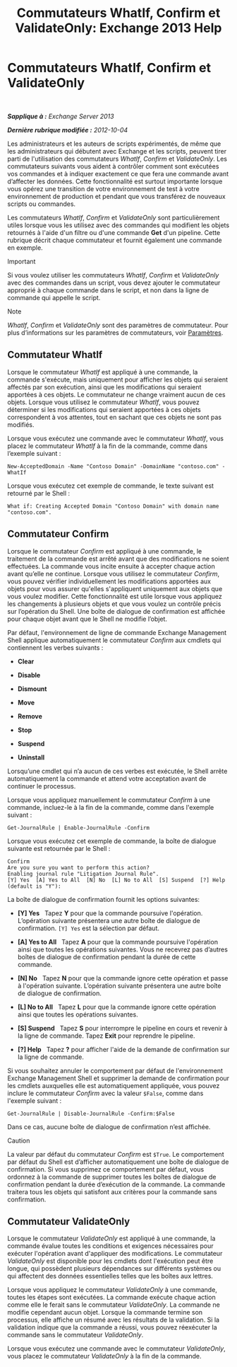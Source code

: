 ﻿---
title: 'Commutateurs WhatIf, Confirm et ValidateOnly: Exchange 2013 Help'
TOCTitle: Commutateurs WhatIf, Confirm et ValidateOnly
ms:assetid: a850eea7-431e-49c5-b877-1ebde2a2b48f
ms:mtpsurl: https://technet.microsoft.com/fr-fr/library/Bb124088(v=EXCHG.150)
ms:contentKeyID: 50478841
ms.date: 05/23/2018
mtps_version: v=EXCHG.150
ms.translationtype: MT
---

# Commutateurs WhatIf, Confirm et ValidateOnly

 

_**Sapplique à :** Exchange Server 2013_

_**Dernière rubrique modifiée :** 2012-10-04_

Les administrateurs et les auteurs de scripts expérimentés, de même que les administrateurs qui débutent avec Exchange et les scripts, peuvent tirer parti de l'utilisation des commutateurs *WhatIf*, *Confirm* et *ValidateOnly*. Les commutateurs suivants vous aident à contrôler comment sont exécutées vos commandes et à indiquer exactement ce que fera une commande avant d’affecter les données. Cette fonctionnalité est surtout importante lorsque vous opérez une transition de votre environnement de test à votre environnement de production et pendant que vous transférez de nouveaux scripts ou commandes.

Les commutateurs *WhatIf*, *Confirm* et *ValidateOnly* sont particulièrement utiles lorsque vous les utilisez avec des commandes qui modifient les objets retournés à l'aide d'un filtre ou d'une commande **Get** d'un pipeline. Cette rubrique décrit chaque commutateur et fournit également une commande en exemple.

> [!IMPORTANT]
> Si vous voulez utiliser les commutateurs <em>WhatIf</em>, <em>Confirm</em> et <em>ValidateOnly</em> avec des commandes dans un script, vous devez ajouter le commutateur approprié à chaque commande dans le script, et non dans la ligne de commande qui appelle le script.


> [!NOTE]
> <em>WhatIf</em>, <em>Confirm</em> et <em>ValidateOnly</em> sont des paramètres de commutateur. Pour plus d’informations sur les paramètres de commutateurs, voir <a href="https://technet.microsoft.com/fr-fr/library/bb124388(v=exchg.150)">Paramètres</a>.


## Commutateur WhatIf

Lorsque le commutateur *WhatIf* est appliqué à une commande, la commande s'exécute, mais uniquement pour afficher les objets qui seraient affectés par son exécution, ainsi que les modifications qui seraient apportées à ces objets. Le commutateur ne change vraiment aucun de ces objets. Lorsque vous utilisez le commutateur *WhatIf*, vous pouvez déterminer si les modifications qui seraient apportées à ces objets correspondent à vos attentes, tout en sachant que ces objets ne sont pas modifiés.

Lorsque vous exécutez une commande avec le commutateur *WhatIf*, vous placez le commutateur *WhatIf* à la fin de la commande, comme dans l’exemple suivant :

    New-AcceptedDomain -Name "Contoso Domain" -DomainName "contoso.com" -WhatIf 

Lorsque vous exécutez cet exemple de commande, le texte suivant est retourné par le Shell :

    What if: Creating Accepted Domain "Contoso Domain" with domain name "contoso.com".

## Commutateur Confirm

Lorsque le commutateur *Confirm* est appliqué à une commande, le traitement de la commande est arrêté avant que des modifications ne soient effectuées. La commande vous incite ensuite à accepter chaque action avant qu’elle ne continue. Lorsque vous utilisez le commutateur *Confirm*, vous pouvez vérifier individuellement les modifications apportées aux objets pour vous assurer qu'elles s'appliquent uniquement aux objets que vous voulez modifier. Cette fonctionnalité est utile lorsque vous appliquez les changements à plusieurs objets et que vous voulez un contrôle précis sur l’opération du Shell. Une boîte de dialogue de confirmation est affichée pour chaque objet avant que le Shell ne modifie l’objet.

Par défaut, l'environnement de ligne de commande Exchange Management Shell applique automatiquement le commutateur *Confirm* aux cmdlets qui contiennent les verbes suivants :

  - **Clear**

  - **Disable**

  - **Dismount**

  - **Move**

  - **Remove**

  - **Stop**

  - **Suspend**

  - **Uninstall**

Lorsqu’une cmdlet qui n’a aucun de ces verbes est exécutée, le Shell arrête automatiquement la commande et attend votre acceptation avant de continuer le processus.

Lorsque vous appliquez manuellement le commutateur *Confirm* à une commande, incluez-le à la fin de la commande, comme dans l'exemple suivant :

    Get-JournalRule | Enable-JournalRule -Confirm

Lorsque vous exécutez cet exemple de commande, la boîte de dialogue suivante est retournée par le Shell :

    Confirm
    Are you sure you want to perform this action?
    Enabling journal rule "Litigation Journal Rule".
    [Y] Yes  [A] Yes to All  [N] No  [L] No to All  [S] Suspend  [?] Help
    (default is "Y"):

La boîte de dialogue de confirmation fournit les options suivantes:

  - **\[Y\] Yes**   Tapez **Y** pour que la commande poursuive l'opération. L’opération suivante présentera une autre boîte de dialogue de confirmation. `[Y] Yes` est la sélection par défaut.

  - **\[A\] Yes to All**   Tapez **A** pour que la commande poursuive l'opération ainsi que toutes les opérations suivantes. Vous ne recevrez pas d’autres boîtes de dialogue de confirmation pendant la durée de cette commande.

  - **\[N\] No**   Tapez **N** pour que la commande ignore cette opération et passe à l'opération suivante. L’opération suivante présentera une autre boîte de dialogue de confirmation.

  - **\[L\] No to All**   Tapez **L** pour que la commande ignore cette opération ainsi que toutes les opérations suivantes.

  - **\[S\] Suspend**   Tapez **S** pour interrompre le pipeline en cours et revenir à la ligne de commande. Tapez **Exit** pour reprendre le pipeline.

  - **\[?\] Help**   Tapez **?** pour afficher l'aide de la demande de confirmation sur la ligne de commande.

Si vous souhaitez annuler le comportement par défaut de l'environnement Exchange Management Shell et supprimer la demande de confirmation pour les cmdlets auxquelles elle est automatiquement appliquée, vous pouvez inclure le commutateur *Confirm* avec la valeur `$False`, comme dans l'exemple suivant :

    Get-JournalRule | Disable-JournalRule -Confirm:$False

Dans ce cas, aucune boîte de dialogue de confirmation n’est affichée.

> [!CAUTION]
> La valeur par défaut du commutateur <em>Confirm</em> est <code>$True</code>. Le comportement par défaut du Shell est d’afficher automatiquement une boîte de dialogue de confirmation. Si vous supprimez ce comportement par défaut, vous ordonnez à la commande de supprimer toutes les boîtes de dialogue de confirmation pendant la durée d’exécution de la commande. La commande traitera tous les objets qui satisfont aux critères pour la commande sans confirmation.


## Commutateur ValidateOnly

Lorsque le commutateur *ValidateOnly* est appliqué à une commande, la commande évalue toutes les conditions et exigences nécessaires pour exécuter l'opération avant d'appliquer des modifications. Le commutateur *ValidateOnly* est disponible pour les cmdlets dont l'exécution peut être longue, qui possèdent plusieurs dépendances sur différents systèmes ou qui affectent des données essentielles telles que les boîtes aux lettres.

Lorsque vous appliquez le commutateur *ValidateOnly* à une commande, toutes les étapes sont exécutées. La commande exécute chaque action comme elle le ferait sans le commutateur *ValidateOnly*. La commande ne modifie cependant aucun objet. Lorsque la commande termine son processus, elle affiche un résumé avec les résultats de la validation. Si la validation indique que la commande a réussi, vous pouvez réexécuter la commande sans le commutateur *ValidateOnly*.

Lorsque vous exécutez une commande avec le commutateur *ValidateOnly*, vous placez le commutateur *ValidateOnly* à la fin de la commande.

